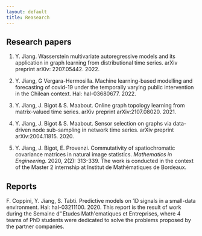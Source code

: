 ```yaml
---
layout: default
title: Reasearch
---
```


## Research papers

1. Y. Jiang. Wasserstein multivariate autoregressive models and its application in graph learning from distributional time series. arXiv preprint arXiv: 2207.05442. 2022.

2. Y. Jiang, G Vergara-Hermosilla. Machine learning-based modelling and forecasting of covid-19 under the temporally varying public intervention in the Chilean context. Hal: hal-03680677. 2022. 

3. Y. Jiang, J. Bigot & S. Maabout. Online graph topology learning from matrix-valued time series. arXiv preprint arXiv:2107.08020. 2021.

4. Y. Jiang, J. Bigot & S. Maabout. Sensor selection on graphs via data-driven node sub-sampling in network time series.  arXiv preprint arXiv:2004.11815. 2020.

5. Y. Jiang, J. Bigot, E. Provenzi. Commutativity of spatiochromatic covariance matrices in natural image statistics. *Mathematics in Engineering*. 2020, 2(2): 313-339. The work is conducted in the context of the Master 2 internship at Institut de Mathématiques de Bordeaux.

## Reports

F. Coppini, Y. Jiang, S. Tabti. Predictive models on 1D signals in a small-data environment. Hal: hal-03211100. 2020. This report is the result of work during the Semaine d'\'Etudes Math\'ematiques et Entreprises, where 4 teams of PhD students were dedicated to solve the problems proposed by the partner companies.

